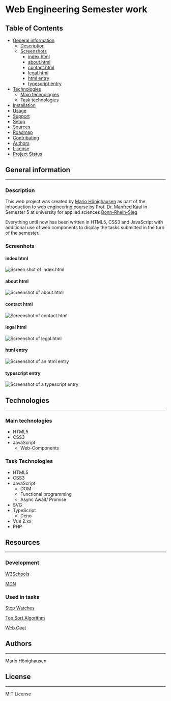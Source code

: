 # Web Engineering Semester work

## Table of Contents
* [General information](#general-information)
    * [Description](#description)
    * [Screenshots](#screenshots)
        * [index.html](#index-html)
        * [about.html](#about-html)
        * [contact.html](#contact-html)
        * [legal.html](#legal-html)
        * [html entry](#html-entry)
        * [typescript entry](#typescript-entry)
* [Technologies](#technologies)
    * [Main technologies](#main-technologies)
    * [Task technologies](#task-technologies)
* [Installation](#installation)
* [Usage](#usage)
* [Support](#support)
* [Setup](#setup)
* [Sources](#aources)
* [Roadmap](#roadmap)
* [Contributing](#contributing)
* [Authors](#authors)
* [License](#license)
* [Project Status](#project-status)


## General information
***
### Description
This web project was created by
[Mario Hönighausen](https://github.com/mariohoenighausen)
as part of the Introduction to web engineering course
by [Prof. Dr. Manfred Kaul](https://kaul.inf.h-brs.de) in Semester 5 at university for applied sciences [Bonn-Rhein-Sieg](https://www.h-brs.de/de)

Everything until now has been written in HTML5, CSS3 and JavaScript with additional use of web components to display the tasks submitted in the turn of the semester.

### Screenhots
#### index html
![Screen shot of index.html](./assets/screenshot_2022_02_02_at_09_53_35_We_semesterprojekt.png "title")

#### about html
![Screenshot of about.html](./assets/screenshot_2022_02_02_at_10_04_17_About.png "about.html")

#### contact html
![Screenshot of contact.html](./assets/screenshot_2022_02_02_at_10_08_13_Contact.png "contact.html")

#### legal html
![Screenshot of legal.html](./assets/screenshot_2022_02_02_at_10_08_38_Legal_Notice.png "legal.html")

#### html entry
![Screenshot of an html entry](./assets/screenshot_2022_02_02_at_10_14_00_We_Semesterprojekt_html.png "html entry")

#### typescript entry
![Screenshot of a typescript entry](./assets/screenshot_2022_02_02_at_10_15_31_We_Semesterprojekt_typescript.png "typecsript entry")

## Technologies
***
### Main technologies
- HTML5
- CSS3
- JavaScript
    - Web-Components 

### Task Technologies 
- HTML5
- CSS3
- JavaScript
    - DOM
    - Functional programming
    - Async Await/ Promise
- SVG
- TypeScript
    - Deno
- Vue 2.xx
- PHP

## Resources
***
### Development

[W3Schools](https://www.w3schools.com/html/)

[MDN](https://developer.mozilla.org/en-US/docs/Web)

### Used in tasks
[Stop Watches](https://jsfiddle.net/dalinhuang/op8ae79j/)

[Top Sort Algorithm](https://adelachao.medium.com/graph-topological-sort-kahns-algorithm-93380b00e7d7)

[Web Goat](https://github.com/vernjan/webgoat/blob/master/09-2018-csrf.md)

## Authors
***
Mario Hönighausen

## License
***
MIT License
